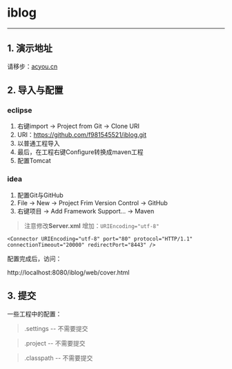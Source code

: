 # iblog

-------

##  1. 演示地址

请移步：[acyou.cn](http://acyou.cn)

## 2. 导入与配置

###  eclipse

1. 右键import -> Project from Git -> Clone URI
2. URI：https://github.com/f981545521/iblog.git
3. 以普通工程导入
4. 最后，在工程右键Configure转换成maven工程
5. 配置Tomcat

###  idea

1. 配置Git与GitHub
2. File -> New -> Project Frim Version Control -> GitHub
3. 右键项目 -> Add Framework Support... -> Maven

> 注意修改**Server.xml** 增加：`URIEncoding="utf-8"`

``` 
<Connector URIEncoding="utf-8" port="80" protocol="HTTP/1.1" connectionTimeout="20000" redirectPort="8443" />
```
配置完成后，访问：

http://localhost:8080/iblog/web/cover.html

## 3. 提交

一些工程中的配置：

> .settings	-- 不需要提交

> .project	-- 不需要提交

> .classpath	-- 不需要提交
